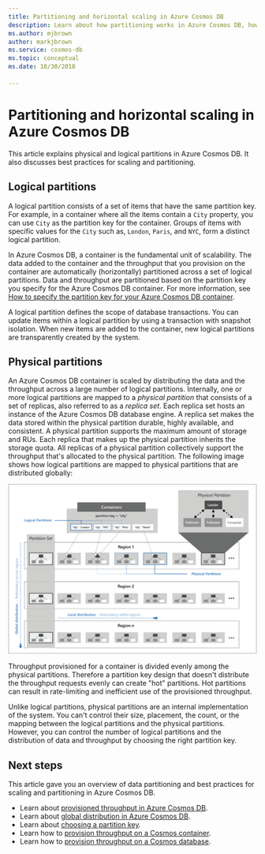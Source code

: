 ```yaml
---
title: Partitioning and horizontal scaling in Azure Cosmos DB
description: Learn about how partitioning works in Azure Cosmos DB, how to configure partitioning and partition keys, and how to choose the right partition key for your application.
ms.author: mjbrown
author: markjbrown
ms.service: cosmos-db
ms.topic: conceptual
ms.date: 10/30/2018

---
```


# Partitioning and horizontal scaling in Azure Cosmos DB

This article explains physical and logical partitions in Azure Cosmos DB. It also discusses best practices for scaling and partitioning. 

## Logical partitions

A logical partition consists of a set of items that have the same partition key. For example, in a container where all the items contain a `City` property, you can use `City` as the partition key for the container. Groups of items with specific values for the `City` such as, `London`, `Paris`, and `NYC`, form a distinct logical partition.

In Azure Cosmos DB, a container is the fundamental unit of scalability. The data added to the container and the throughput that you provision on the container are automatically (horizontally) partitioned across a set of logical partitions. Data and throughput are partitioned based on the partition key you specify for the Azure Cosmos DB container. For more information, see [How to specify the partition key for your Azure Cosmos DB container](how-to-create-container.md).

A logical partition defines the scope of database transactions. You can update items within a logical partition by using a transaction with snapshot isolation. When new items are added to the container, new logical partitions are transparently created by the system.

## Physical partitions

An Azure Cosmos DB container is scaled by distributing the data and the throughput across a large number of logical partitions. Internally, one or more logical partitions are mapped to a *physical partition* that consists of a set of replicas, also referred to as a *replica set*. Each replica set hosts an instance of the Azure Cosmos DB database engine. A replica set makes the data stored within the physical partition durable, highly available, and consistent. A physical partition supports the maximum amount of storage and RUs. Each replica that makes up the physical partition inherits the storage quota. All replicas of a physical partition collectively support the throughput that's allocated to the physical partition. The following image shows how logical partitions are mapped to physical partitions that are distributed globally:

![Azure Cosmos DB partitioning](./media/partition-data/logical-partitions.png)

Throughput provisioned for a container is divided evenly among the physical partitions. Therefore a partition key design that doesn't distribute the throughput requests evenly can create "hot" partitions. Hot partitions can result in rate-limiting and inefficient use of the provisioned throughput.

Unlike logical partitions, physical partitions are an internal implementation of the system. You can't control their size, placement, the count, or the mapping between the logical partitions and the physical partitions. However, you can control the number of logical partitions and the distribution of data and throughput by choosing the right partition key.

## Next steps

This article gave you an overview of data partitioning and best practices for scaling and partitioning in Azure Cosmos DB. 

* Learn about [provisioned throughput in Azure Cosmos DB](request-units.md).
* Learn about [global distribution in Azure Cosmos DB](distribute-data-globally.md).
* Learn about [choosing a partition key](partitioning-overview.md#choose-partitionkey).
* Learn how to [provision throughput on a Cosmos container](how-to-provision-container-throughput.md).
* Learn how to [provision throughput on a Cosmos database](how-to-provision-database-throughput.md).
